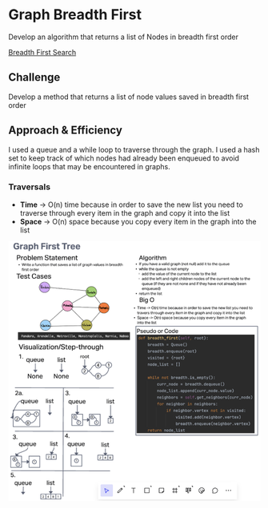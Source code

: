 # Graph Breadth First
Develop an algorithm that returns a list of Nodes in breadth first order

[Breadth First Search](../../data_structures/graph.py)

## Challenge
Develop a method that returns a list of node values saved in breadth first order

## Approach & Efficiency
I used a queue and a while loop to traverse through the graph. I used a hash set to keep track of which nodes had already been enqueued to avoid infinite loops that may be encountered in graphs.

### Traversals

- **Time** -> O(n) time because in order to save the new list you need to traverse through every item in the graph and copy it into the list
- **Space** -> O(n) space because you copy every item in the graph into the list


![Linked List Whiteboard](White%20Board.png)
